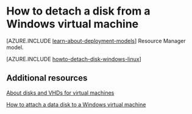 <properties
	pageTitle="Detach a disk from a Windows VM | Microsoft Azure"
	description="Learn to detach a disk from a virtual machine in Azure using the classic deployment model."
	services="virtual-machines-windows"
	documentationCenter=""
	authors="cynthn"
	manager="timlt"
	editor=""
	tags="azure-service-management"/>

<tags
	ms.service="virtual-machines-windows"
	ms.date="05/09/2016"
	wacn.date=""/>



# How to detach a disk from a Windows virtual machine

[AZURE.INCLUDE [learn-about-deployment-models](../includes/learn-about-deployment-models-classic-include.md)] Resource Manager model.


[AZURE.INCLUDE [howto-detach-disk-windows-linux](../includes/howto-detach-disk-windows-linux.md)]

## Additional resources

[About disks and VHDs for virtual machines](/documentation/articles/virtual-machines-linux-about-disks-vhds/)

[How to attach a data disk to a Windows virtual machine](/documentation/articles/virtual-machines-windows-classic-attach-disk/)
